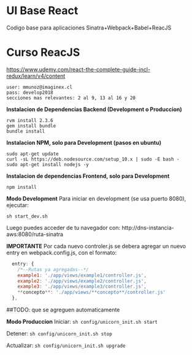 UI Base React
======================================
Codigo base para aplicaciones Sinatra+Webpack+Babel+ReacJS


**Curso ReacJS**
======================================
https://www.udemy.com/react-the-complete-guide-incl-redux/learn/v4/content
```
user: mmunoz@imaginex.cl
pass: develop2018
secciones mas relevantes: 2 al 9, 13 al 16 y 20
```

**Instalacion de Dependencias Backend (Development o Produccion)**
```
rvm install 2.3.6
gem install bundle
bundle install
```

**Instalacion NPM, solo para Development (pasos en ubuntu)**
```
sudo apt-get update
curl -sL https://deb.nodesource.com/setup_10.x | sudo -E bash -
sudo apt-get install nodejs -y
```

**Instalacion de dependencias Frontend, solo para Development**
```
npm install
```

**Modo Development**
Para iniciar en development (se usa puerto 8080), ejecutar:
```
sh start_dev.sh 
```
Luego puedes acceder de tu navegador con: http://dns-instancia-aws:8080/ruta-sinatra


**IMPORTANTE**
Por cada nuevo controler.js se debera agregar un nuevo entry en webpack.config.js, con el formato:
```js
  entry: {
    /*--Rutas ya agregadas--*/
    example1: './app/views/example1/controller.js',
    example2: './app/views/example2/controller.js',
    example3: './app/views/example3/controller.js',    
    **concepto**: './app/views/**concepto**/controller.js'
  },
```
##TODO: que se agreguen automaticamente

**Modo Produccion**
Iniciar: `sh config/unicorn_init.sh start `

Detener: `sh config/unicorn_init.sh stop `

Actualizar: `sh config/unicorn_init.sh upgrade`
